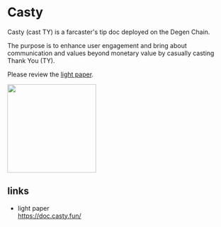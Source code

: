 # Casty
Casty (cast TY) is a farcaster's tip doc deployed on the Degen Chain.

The purpose is to enhance user engagement and bring about communication and values beyond monetary value by casually casting Thank You (TY).

Please review the [light paper](https://doc.casty.fun/).

<img src="https://github.com/casty-dog/doc/assets/60588531/eddc8bb9-f70f-42e4-ad4e-5d1b22a5cfbc" width=200>

## links
- light paper \
  https://doc.casty.fun/
